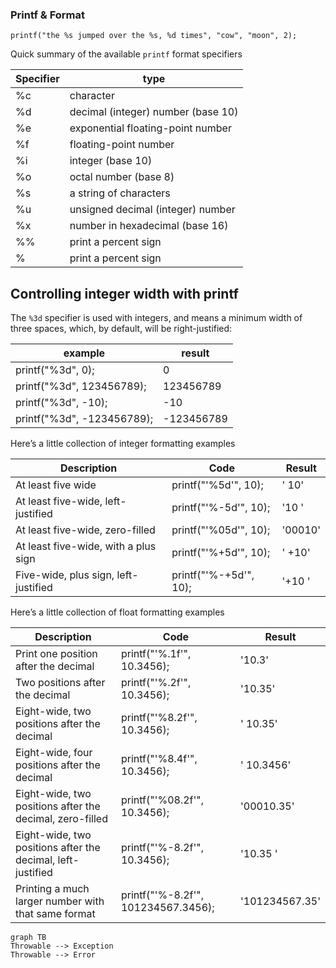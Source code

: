 ### Printf & Format

`printf("the %s jumped over the %s, %d times", "cow", "moon", 2);`

Quick summary of the available `printf` format specifiers

| Specifier | type                          |
| ---- | ---------------------------------- |
| %c   | character                          |
| %d   | decimal (integer) number (base 10) |
| %e   | exponential floating-point number  |
| %f   | floating-point number              |
| %i   | integer (base 10)                  |
| %o   | octal number (base 8)              |
| %s   | a string of characters             |
| %u   | unsigned decimal (integer) number  |
| %x   | number in hexadecimal (base 16)    |
| \%\% | print a percent sign               |
| \%   | print a percent sign               |

## Controlling integer width with printf

The `%3d` specifier is used with integers, and means a minimum width of three spaces, which, by default, will be right-justified:

| example | result |
|---|---|
| printf("%3d", 0); | 0 |
| printf("%3d", 123456789); | 123456789 |
| printf("%3d", -10); | -10 |
| printf("%3d", -123456789); | -123456789 |

Here’s a little collection of integer formatting examples

| Description                          | Code                   | Result  |
| ------------------------------------ | ---------------------- | ------- |
| At least five wide                   | printf("'%5d'", 10);   | '   10' |
| At least five-wide, left-justified   | printf("'%-5d'", 10);  | '10   ' |
| At least five-wide, zero-filled      | printf("'%05d'", 10);  | '00010' |
| At least five-wide, with a plus sign | printf("'%+5d'", 10);  | '  +10' |
| Five-wide, plus sign, left-justified | printf("'%-+5d'", 10); | '+10  ' |

Here’s a little collection of float formatting examples

| Description | Code | Result |
|---|---|---|
| Print one position after the decimal | printf("'%.1f'", 10.3456); | '10.3' |
| Two positions after the decimal | printf("'%.2f'", 10.3456); | '10.35' |
| Eight-wide, two positions after the decimal | printf("'%8.2f'", 10.3456); | '   10.35' |
| Eight-wide, four positions after the decimal | printf("'%8.4f'", 10.3456); | ' 10.3456' |
| Eight-wide, two positions after the decimal, zero-filled | printf("'%08.2f'", 10.3456); | '00010.35' |
| Eight-wide, two positions after the decimal, left-justified | printf("'%-8.2f'", 10.3456); | '10.35   ' |
| Printing a much larger number with that same format | printf("'%-8.2f'", 101234567.3456); | '101234567.35' |

```mermaid
graph TB
Throwable --> Exception
Throwable --> Error
```

